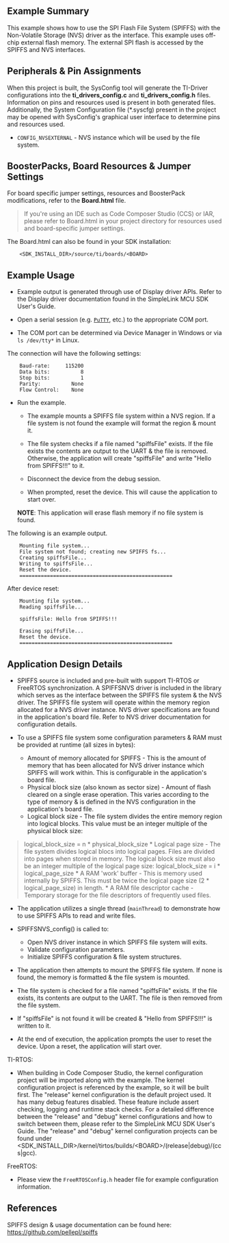 ## Example Summary

This example shows how to use the SPI Flash File System (SPIFFS) with the
Non-Volatile Storage (NVS) driver as the interface. This example uses off-chip
external flash memory. The external SPI flash is accessed by the SPIFFS and NVS
interfaces.

## Peripherals & Pin Assignments

When this project is built, the SysConfig tool will generate the TI-Driver
configurations into the __ti_drivers_config.c__ and __ti_drivers_config.h__
files. Information on pins and resources used is present in both generated
files. Additionally, the System Configuration file (\*.syscfg) present in the
project may be opened with SysConfig's graphical user interface to determine
pins and resources used.

* `CONFIG_NVSEXTERNAL` - NVS instance which will be used by the file system.

## BoosterPacks, Board Resources & Jumper Settings

For board specific jumper settings, resources and BoosterPack modifications,
refer to the __Board.html__ file.

> If you're using an IDE such as Code Composer Studio (CCS) or IAR, please
refer to Board.html in your project directory for resources used and
board-specific jumper settings.

The Board.html can also be found in your SDK installation:

        <SDK_INSTALL_DIR>/source/ti/boards/<BOARD>

## Example Usage

* Example output is generated through use of Display driver APIs. Refer to the
Display driver documentation found in the  SimpleLink MCU SDK User's Guide.

* Open a serial session (e.g. [`PuTTY`](http://www.putty.org/ "PuTTY's
 Homepage"), etc.) to the appropriate COM port.
* The COM port can be determined via Device Manager in Windows or via
 `ls /dev/tty*` in Linux.

The connection will have the following settings:
```
    Baud-rate:     115200
    Data bits:          8
    Stop bits:          1
    Parity:          None
    Flow Control:    None
```

* Run the example.
    * The example mounts a SPIFFS file system within a NVS region.  If a file
system is not found the example will format the region & mount it.

    * The file system checks if a file named "spiffsFile" exists.  If the file
exists the contents are output to the UART & the file is removed.  Otherwise,
the application will create "spiffsFile" and write "Hello from SPIFFS!!!" to it.

    * Disconnect the device from the debug session.

    * When prompted, reset the device. This will cause the application to start
over.


    __NOTE__: This application will erase flash memory if no file system is found.


The following is an example output.
```
    Mounting file system...
    File system not found; creating new SPIFFS fs...
    Creating spiffsFile...
    Writing to spiffsFile...
    Reset the device.
    ==================================================
```
After device reset:
```
    Mounting file system...
    Reading spiffsFile...

    spiffsFile: Hello from SPIFFS!!!

    Erasing spiffsFile...
    Reset the device.
    ==================================================
```


## Application Design Details

* SPIFFS source is included and pre-built with support TI-RTOS or FreeRTOS
synchronization.  A SPIFFSNVS driver is included in the library which serves as
the interface between the SPIFFS file system & the NVS driver.  The SPIFFS file
system will operate within the memory region allocated for a NVS driver
instance.  NVS driver specifications are found in the application's board file.
Refer to NVS driver documentation for configuration details.

* To use a SPIFFS file system some configuration parameters & RAM must be
provided at runtime (all sizes in bytes):
    * Amount of memory allocated for SPIFFS - This is the amount of memory that
has been allocated for NVS driver instance which SPIFFS will work within.  This
is configurable in the application's board file.
    * Physical block size (also known as sector size) - Amount of flash cleared
on a single erase operation.  This varies according to the type of memory & is
defined in the NVS configuration in the application's board file.
    * Logical block size - The file system divides the entire memory region into
logical blocks.  This value must be an integer multiple of the physical block
size:
> logical_block_size = n * physical_block_size
    * Logical page size - The file system divides logical blocs into logical
pages.  Files are divided into pages when stored in memory.  The logical block
size must also be an integer multiple of the logical page size:
> logical_block_size = i * logical_page_size
    * A RAM 'work' buffer - This is memory used internally by SPIFFS.  This must
be twice the logical page size (2 * logical_page_size) in length.
    * A RAM file descriptor cache - Temporary storage for the file descriptors
of frequently used files.

* The application utilizes a single thread (`mainThread`) to demonstrate how to
use SPIFFS APIs to read and write files.

* SPIFFSNVS_config() is called to:
    * Open NVS driver instance in which SPIFFS file system will exits.
    * Validate configuration parameters.
    * Initialize SPIFFS configuration & file system structures.

* The application then attempts to mount the SPIFFS file system.  If none is
found, the memory is formatted & the file system is mounted.

* The file system is checked for a file named "spiffsFile" exists.  If the file
exists, its contents are output to the UART.  The file is then removed from the
file system.

* If "spiffsFile" is not found it will be created & "Hello from SPIFFS!!!" is
written to it.

* At the end of execution, the application prompts the user to reset the
device. Upon a reset, the application will start over.


TI-RTOS:

* When building in Code Composer Studio, the kernel configuration project will
be imported along with the example. The kernel configuration project is
referenced by the example, so it will be built first. The "release" kernel
configuration is the default project used. It has many debug features disabled.
These feature include assert checking, logging and runtime stack checks. For a
detailed difference between the "release" and "debug" kernel configurations and
how to switch between them, please refer to the SimpleLink MCU SDK User's
Guide. The "release" and "debug" kernel configuration projects can be found
under &lt;SDK_INSTALL_DIR&gt;/kernel/tirtos/builds/&lt;BOARD&gt;/(release|debug)/(ccs|gcc).

FreeRTOS:

* Please view the `FreeRTOSConfig.h` header file for example configuration
information.

## References
SPIFFS design & usage documentation can be found here:
    https://github.com/pellepl/spiffs
